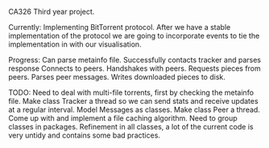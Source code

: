 CA326 Third year project.

Currently: Implementing BitTorrent protocol.
After we have a stable implementation of the protocol we are going to incorporate events to tie the implementation in with our visualisation.

Progress:
	Can parse metainfo file.
	Successfully contacts tracker and parses response
	Connects to peers.
	Handshakes with peers.
	Requests pieces from peers.
	Parses peer messages.
	Writes downloaded pieces to disk.

TODO:
	Need to deal with multi-file torrents, first by checking the metainfo file.
	Make class Tracker a thread so we can send stats and receive updates at a regular interval.
	Model Messages as classes.
	Make class Peer a thread.
	Come up with and implement a file caching algorithm.
	Need to group classes in packages.
	Refinement in all classes, a lot of the current code is very untidy and contains some bad practices.  
